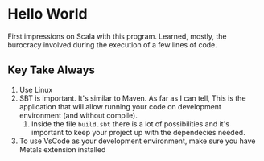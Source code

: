 # Hello World 

First impressions on Scala with this program.
Learned, mostly, the burocracy involved during the execution of a few lines of code. 

## Key Take Always

1) Use Linux
2) SBT is important. It's similar to Maven. As far as I can tell, This is the application that will allow running your code on development environment (and without compile).
   1) Inside the file `build.sbt` there is a lot of possibilities and it's important to keep your project up with the dependecies needed.
3) To use VsCode as your development environment, make sure you have Metals extension installed
